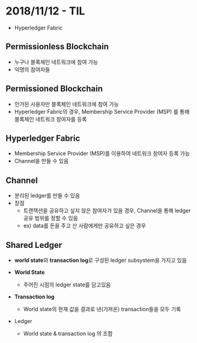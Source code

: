 # 2018/11/12 - TIL

- Hyperledger Fabric





## Permissionless Blockchain

- 누구나 블록체인 네트워크에 참여 가능
- 익명의 참여자들



## Permissioned Blockchain

- 인가된 사용자만 블록체인 네트워크에 참여 가능
- Hyperledger Fabric의 경우, Membership Service Provider (MSP) 를 통해 블록체인 네트워크 참여자를 등록



## Hyperledger Fabric

-  Membership Service Provider (MSP)를 이용하여 네트워크 참여자 등록 가능
- Channel을 만들 수 있음



## Channel

- 분리된 ledger를 만들 수 있음
- 장점
  - 트랜잭션을 공유하고 싶지 않은 참여자가 있을 경우, Channel을 통해 ledger 공유 범위를 정할 수 있음
  - ex) data를 돈을 주고 산 사람에게만 공유하고 싶은 경우



## Shared Ledger

- **world state**와 **transaction log**로 구성된 ledger subsystem을 가지고 있음
- **World State**
  - 주어진 시점의 ledger state를 담고있음
- **Transaction log**
  - World state의 현재 값을 결과로 낸(가져온) transaction들을 모두 기록

- Ledger
  - World state & transaction log 의 조합